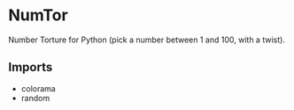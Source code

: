# NumTor

Number Torture for Python (pick a number between 1 and 100, with a twist).

## Imports

- colorama
- random
